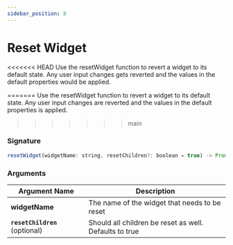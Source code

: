 ```yaml
---
sidebar_position: 8
---
```

# Reset Widget

<<<<<<< HEAD
Use the resetWidget function to revert a widget to its default state. Any user input changes gets reverted and the values in the default properties would be applied.

<VideoEmbed host="youtube" videoId="c9gvJ22Zd7Q" title="Reset Widget" caption="Reset Widget"/>

=======
Use the resetWidget function to revert a widget to its default state. Any user input changes are reverted and the values in the default properties is applied.
>>>>>>> main

### Signature

```javascript
resetWidget(widgetName: string, resetChildren?: boolean = true) -> Promise
```

### Arguments

| **Argument Name**            | **Description**                                        |
| ---------------------------- | ------------------------------------------------------ |
| **widgetName**               | The name of the widget that needs to be reset          |
| **`resetChildren`** (optional) | Should all children be reset as well. Defaults to true |

